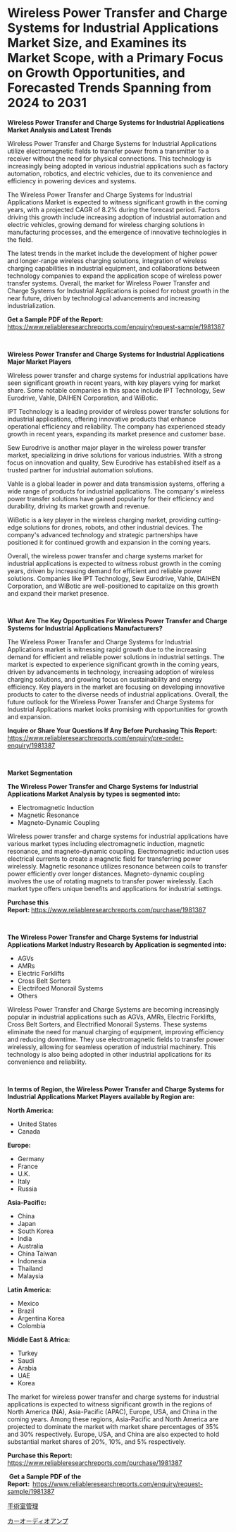 <p><h1>Wireless Power Transfer and Charge Systems for Industrial Applications Market Size, and Examines its Market Scope, with a Primary Focus on Growth Opportunities, and Forecasted Trends Spanning from 2024 to 2031</h1></p><p><strong>Wireless Power Transfer and Charge Systems for Industrial Applications Market Analysis and Latest Trends</strong></p>
<p><p>Wireless Power Transfer and Charge Systems for Industrial Applications utilize electromagnetic fields to transfer power from a transmitter to a receiver without the need for physical connections. This technology is increasingly being adopted in various industrial applications such as factory automation, robotics, and electric vehicles, due to its convenience and efficiency in powering devices and systems.</p><p>The Wireless Power Transfer and Charge Systems for Industrial Applications Market is expected to witness significant growth in the coming years, with a projected CAGR of 8.2% during the forecast period. Factors driving this growth include increasing adoption of industrial automation and electric vehicles, growing demand for wireless charging solutions in manufacturing processes, and the emergence of innovative technologies in the field.</p><p>The latest trends in the market include the development of higher power and longer-range wireless charging solutions, integration of wireless charging capabilities in industrial equipment, and collaborations between technology companies to expand the application scope of wireless power transfer systems. Overall, the market for Wireless Power Transfer and Charge Systems for Industrial Applications is poised for robust growth in the near future, driven by technological advancements and increasing industrialization.</p></p>
<p><strong>Get a Sample PDF of the Report:&nbsp;</strong> <a href="https://www.reliableresearchreports.com/enquiry/request-sample/1981387">https://www.reliableresearchreports.com/enquiry/request-sample/1981387</a></p>
<p>&nbsp;</p>
<p><strong>Wireless Power Transfer and Charge Systems for Industrial Applications Major Market Players</strong></p>
<p><p>Wireless power transfer and charge systems for industrial applications have seen significant growth in recent years, with key players vying for market share. Some notable companies in this space include IPT Technology, Sew Eurodrive, Vahle, DAIHEN Corporation, and WiBotic.</p><p>IPT Technology is a leading provider of wireless power transfer solutions for industrial applications, offering innovative products that enhance operational efficiency and reliability. The company has experienced steady growth in recent years, expanding its market presence and customer base.</p><p>Sew Eurodrive is another major player in the wireless power transfer market, specializing in drive solutions for various industries. With a strong focus on innovation and quality, Sew Eurodrive has established itself as a trusted partner for industrial automation solutions.</p><p>Vahle is a global leader in power and data transmission systems, offering a wide range of products for industrial applications. The company's wireless power transfer solutions have gained popularity for their efficiency and durability, driving its market growth and revenue.</p><p>WiBotic is a key player in the wireless charging market, providing cutting-edge solutions for drones, robots, and other industrial devices. The company's advanced technology and strategic partnerships have positioned it for continued growth and expansion in the coming years.</p><p>Overall, the wireless power transfer and charge systems market for industrial applications is expected to witness robust growth in the coming years, driven by increasing demand for efficient and reliable power solutions. Companies like IPT Technology, Sew Eurodrive, Vahle, DAIHEN Corporation, and WiBotic are well-positioned to capitalize on this growth and expand their market presence.</p></p>
<p>&nbsp;</p>
<p><strong>What Are The Key Opportunities For Wireless Power Transfer and Charge Systems for Industrial Applications Manufacturers?</strong></p>
<p><p>The Wireless Power Transfer and Charge Systems for Industrial Applications market is witnessing rapid growth due to the increasing demand for efficient and reliable power solutions in industrial settings. The market is expected to experience significant growth in the coming years, driven by advancements in technology, increasing adoption of wireless charging solutions, and growing focus on sustainability and energy efficiency. Key players in the market are focusing on developing innovative products to cater to the diverse needs of industrial applications. Overall, the future outlook for the Wireless Power Transfer and Charge Systems for Industrial Applications market looks promising with opportunities for growth and expansion.</p></p>
<p><strong>Inquire or Share Your Questions If Any Before Purchasing This Report:</strong> <a href="https://www.reliableresearchreports.com/enquiry/pre-order-enquiry/1981387">https://www.reliableresearchreports.com/enquiry/pre-order-enquiry/1981387</a></p>
<p>&nbsp;</p>
<p><strong>Market Segmentation</strong></p>
<p><strong>The Wireless Power Transfer and Charge Systems for Industrial Applications Market Analysis by types is segmented into:</strong></p>
<p><ul><li>Electromagnetic Induction</li><li>Magnetic Resonance</li><li>Magneto-Dynamic Coupling</li></ul></p>
<p><p>Wireless power transfer and charge systems for industrial applications have various market types including electromagnetic induction, magnetic resonance, and magneto-dynamic coupling. Electromagnetic induction uses electrical currents to create a magnetic field for transferring power wirelessly. Magnetic resonance utilizes resonance between coils to transfer power efficiently over longer distances. Magneto-dynamic coupling involves the use of rotating magnets to transfer power wirelessly. Each market type offers unique benefits and applications for industrial settings.</p></p>
<p><strong>Purchase this Report:&nbsp;</strong><a href="https://www.reliableresearchreports.com/purchase/1981387">https://www.reliableresearchreports.com/purchase/1981387</a></p>
<p>&nbsp;</p>
<p><strong>The Wireless Power Transfer and Charge Systems for Industrial Applications Market Industry Research by Application is segmented into:</strong></p>
<p><ul><li>AGVs</li><li>AMRs</li><li>Electric Forklifts</li><li>Cross Belt Sorters</li><li>Electrifoed Monorail Systems</li><li>Others</li></ul></p>
<p><p>Wireless Power Transfer and Charge Systems are becoming increasingly popular in industrial applications such as AGVs, AMRs, Electric Forklifts, Cross Belt Sorters, and Electrified Monorail Systems. These systems eliminate the need for manual charging of equipment, improving efficiency and reducing downtime. They use electromagnetic fields to transfer power wirelessly, allowing for seamless operation of industrial machinery. This technology is also being adopted in other industrial applications for its convenience and reliability.</p></p>
<p>&nbsp;</p>
<p><strong>In terms of Region, the Wireless Power Transfer and Charge Systems for Industrial Applications Market Players available by Region are:</strong></p>
<p>
    <p> <strong> North America: </strong>
        <ul>
            <li>United States</li>
            <li>Canada</li>
        </ul>
        </p> 
    <p> <strong> Europe: </strong>
        <ul>
            <li>Germany</li>
            <li>France</li>
            <li>U.K.</li>
            <li>Italy</li>
            <li>Russia</li>
        </ul>
        </p> 
    <p> <strong> Asia-Pacific: </strong>
        <ul>
            <li>China</li>
            <li>Japan</li>
            <li>South Korea</li>
            <li>India</li>
            <li>Australia</li>
            <li>China Taiwan</li>
            <li>Indonesia</li>
            <li>Thailand</li>
            <li>Malaysia</li>
        </ul>
        </p> 
    <p> <strong> Latin America: </strong>
        <ul>
            <li>Mexico</li>
            <li>Brazil</li>
            <li>Argentina Korea</li>
            <li>Colombia</li>
        </ul>
        </p> 
    <p> <strong> Middle East & Africa: </strong>
        <ul>
            <li>Turkey</li>
            <li>Saudi</li>
            <li>Arabia</li>
            <li>UAE</li>
            <li>Korea</li>
        </ul>
    </p>
    </p>
<p><p>The market for wireless power transfer and charge systems for industrial applications is expected to witness significant growth in the regions of North America (NA), Asia-Pacific (APAC), Europe, USA, and China in the coming years. Among these regions, Asia-Pacific and North America are projected to dominate the market with market share percentages of 35% and 30% respectively. Europe, USA, and China are also expected to hold substantial market shares of 20%, 10%, and 5% respectively.</p></p>
<p><strong>Purchase this Report: </strong><a href="https://www.reliableresearchreports.com/purchase/1981387">https://www.reliableresearchreports.com/purchase/1981387</a></p>
<p>&nbsp;<strong>Get a Sample PDF of the Report:&nbsp;&nbsp;</strong><a href="https://www.reliableresearchreports.com/enquiry/request-sample/1981387">https://www.reliableresearchreports.com/enquiry/request-sample/1981387</a></p>
<p><strong></strong></p>
<p><p><a href="https://github.com/marbadji/Market-Research-Report-List-1/blob/main/525304417140.md">手術室管理</a></p><p><a href="https://github.com/KaydenJohns1964/Market-Research-Report-List-1/blob/main/574203417141.md">カーオーディオアンプ</a></p></p>